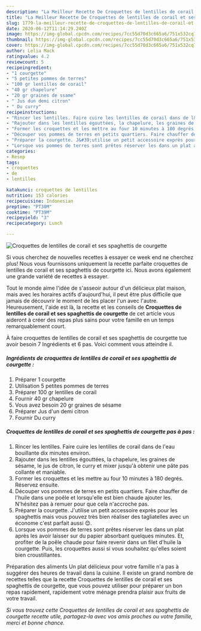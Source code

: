 ```yaml
---
description: "La Meilleur Recette De Croquettes de lentilles de corail et ses spaghettis de courgette"
title: "La Meilleur Recette De Croquettes de lentilles de corail et ses spaghettis de courgette"
slug: 1779-la-meilleur-recette-de-croquettes-de-lentilles-de-corail-et-ses-spaghettis-de-courgette
date: 2020-06-12T11:14:29.240Z
image: https://img-global.cpcdn.com/recipes/7cc55d70d3c665a6/751x532cq70/croquettes-de-lentilles-de-corail-et-ses-spaghettis-de-courgette-photo-principale-de-la-recette.jpg
thumbnail: https://img-global.cpcdn.com/recipes/7cc55d70d3c665a6/751x532cq70/croquettes-de-lentilles-de-corail-et-ses-spaghettis-de-courgette-photo-principale-de-la-recette.jpg
cover: https://img-global.cpcdn.com/recipes/7cc55d70d3c665a6/751x532cq70/croquettes-de-lentilles-de-corail-et-ses-spaghettis-de-courgette-photo-principale-de-la-recette.jpg
author: Lelia Mack
ratingvalue: 4.2
reviewcount: 5
recipeingredient:
- "1 courgette"
- "5 petites pommes de terres"
- "100 gr lentilles de corail"
- "40 gr chapelure"
- "20 gr graines de ssame"
- " Jus dun demi citron"
- " Du curry"
recipeinstructions:
- "Rincer les lentilles. Faire cuire les lentilles de corail dans de l&#39;eau bouillante dix minutes environ."
- "Rajouter dans les lentilles égouttées, la chapelure, les graines de sésame, le jus de citron, le curry et mixer jusqu&#39;à obtenir une pâte pas collante et maniable."
- "Former les croquettes et les mettre au four 10 minutes à 180 degrés. Réservez ensuite."
- "Découper vos pommes de terres en petits quartiers. Faire chauffer de l&#39;huile dans une poêle et lorsqu&#39;elle est bien chaude ajouter les. N&#39;hésitez pas à remuer pour que cela n&#39;accroche pas."
- "Préparer la courgette. J&#39;utilise un petit accessoire exprès pour les spaghettis mais vous pouvez très bien réaliser des tagliatelles avec un économe c&#39;est parfait aussi 😊."
- "Lorsque vos pommes de terres sont prêtes réserver les dans un plat après les avoir laisser sur du papier absorbant quelques minutes. Et, profiter de la poêle chaude pour faire revenir dans un filet d&#39;huile la courgette. Puis, les croquettes aussi si vous souhaitez qu&#39;elles soient bien croustillantes."
categories:
- Resep
tags:
- croquettes
- de
- lentilles

katakunci: croquettes de lentilles 
nutrition: 153 calories
recipecuisine: Indonesian
preptime: "PT30M"
cooktime: "PT39M"
recipeyield: "3"
recipecategory: Lunch

---
```



![Croquettes de lentilles de corail et ses spaghettis de courgette](https://img-global.cpcdn.com/recipes/7cc55d70d3c665a6/751x532cq70/croquettes-de-lentilles-de-corail-et-ses-spaghettis-de-courgette-photo-principale-de-la-recette.jpg)

Si vous cherchez de nouvelles recettes à essayer ce week end ne cherchez plus! Nous vous fournissons uniquement la recette parfaite croquettes de lentilles de corail et ses spaghettis de courgette ici. Nous avons également une grande variété de recettes à essayer.

Tout le monde aime l'idée de s'asseoir autour d'un délicieux plat maison, mais avec les horaires actifs d'aujourd'hui, il peut être plus difficile que jamais de découvrir le moment de les placer l'un avec l'autre. Heureusement, l'aide est là, la recette et les conseils de <strong> Croquettes de lentilles de corail et ses spaghettis de courgette </strong> de cet article vous aideront à créer des repas plus sains pour votre famille en un temps remarquablement court.

<!--inarticleads1-->

À faire croquettes de lentilles de corail et ses spaghettis de courgette tue avoir besoin 7 Ingrédients et 6 pas. Voici comment vous atteindre il.

##### Ingrédients de croquettes de lentilles de corail et ses spaghettis de courgette :

1. Préparer 1 courgette
1. Utilisation 5 petites pommes de terres
1. Préparer 100 gr lentilles de corail
1. Fournir 40 gr chapelure
1. Vous avez besoin 20 gr graines de sésame
1. Préparer  Jus d&#39;un demi citron
1. Fournir  Du curry




<!--inarticleads2-->

##### Croquettes de lentilles de corail et ses spaghettis de courgette pas à pas :

1. Rincer les lentilles. Faire cuire les lentilles de corail dans de l&#39;eau bouillante dix minutes environ.
1. Rajouter dans les lentilles égouttées, la chapelure, les graines de sésame, le jus de citron, le curry et mixer jusqu&#39;à obtenir une pâte pas collante et maniable.
1. Former les croquettes et les mettre au four 10 minutes à 180 degrés. Réservez ensuite.
1. Découper vos pommes de terres en petits quartiers. Faire chauffer de l&#39;huile dans une poêle et lorsqu&#39;elle est bien chaude ajouter les. N&#39;hésitez pas à remuer pour que cela n&#39;accroche pas.
1. Préparer la courgette. J&#39;utilise un petit accessoire exprès pour les spaghettis mais vous pouvez très bien réaliser des tagliatelles avec un économe c&#39;est parfait aussi 😊.
1. Lorsque vos pommes de terres sont prêtes réserver les dans un plat après les avoir laisser sur du papier absorbant quelques minutes. Et, profiter de la poêle chaude pour faire revenir dans un filet d&#39;huile la courgette. Puis, les croquettes aussi si vous souhaitez qu&#39;elles soient bien croustillantes.




<!--inarticleads1-->

<p>
Préparation des aliments Un plat délicieux pour votre famille n'a pas à suggérer des heures de travail dans la cuisine. Il existe un grand nombre de recettes telles que la recette Croquettes de lentilles de corail et ses spaghettis de courgette, que vous pouvez utiliser pour préparer un bon repas rapidement, rapidement votre ménage prendra plaisir aux fruits de votre travail.
</p>

<p>
<i>Si vous trouvez cette Croquettes de lentilles de corail et ses spaghettis de courgette recette utile, partagez-la avec vos amis proches ou votre famille, merci et bonne chance.</i>
</p>
